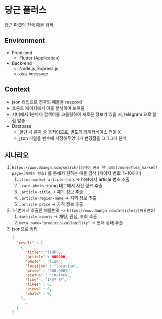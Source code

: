# 당근 플러스
당근 마켓의 전국 매물 검색

## Environment
 - Front-end
   - Flutter (Application)
 - Back-end
   - Node.js, Express.js
   - osa-imessage


## Context
 - json 타입으로 전국의 매물을 respond
 - 프론트 페이지에서 이를 분석하여 보여줌
 - 서버에서 1분마다 검색어를 크롤링하여 새로운 정보가 있을 시, telegram 으로 알림 발송
 - Database
    - 일단 나 혼자 쓸 목적이므로, 별도의 데이터베이스 연동 X
    - json 파일을 변수에 저장해두었다가 변경점을 그때그때 분석


## 시나리오
 1. `https://www.daangn.com/search/[검색어 한글 유니코드]/more/flea_market?page=[페이지 번호]` 를 통해서 원하는 매물 검색 (페이지 번호: 1~10까지)
    1. `.flea-market-article-link` -> href에서 article 번호 추출
    2. `.card-photo` -> img 태그에서 사진 링크 추출
    3. `.article-title` -> 제목 정보 추출
    4. `.article-region-name` -> 지역 정보 추출
    5. `.article-price` -> 가격 정보 추출
 2. 1-1번에서 추출한 매물번호 -> `https://www.daangn.com/articles/[매물번호]`
    1. `#article-counts` -> 채팅, 관심, 조회 추출
    2. `meta name="product:availability"` -> 현재 상태 추출
 3. json으로 정리
    ```json
    {
      "result" : [
        {
          "title": "link",
          "article" : 000000,
          "photo" : "link",
          "location" : "location",
          "price" : "400,000원",
          "status" : "instock",
          "time" : "1시간 전",
          "likes" : 0,
          "views" : 0,
          "chats" : 0,
        },
        ...
      ]
    }
    ```